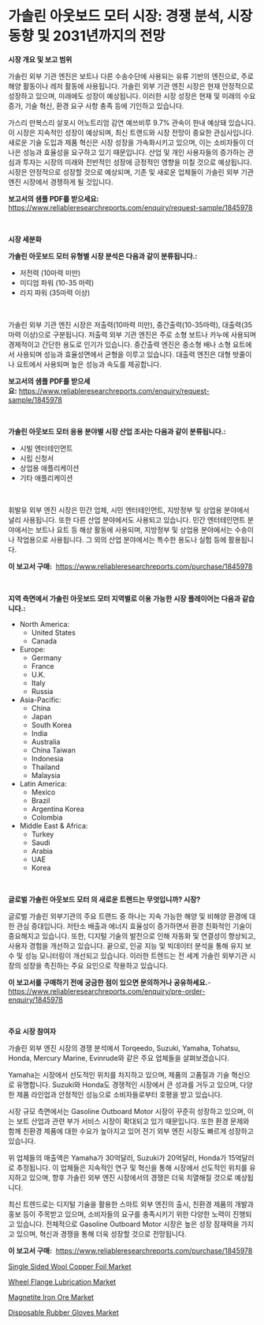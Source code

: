 <p><h1>가솔린 아웃보드 모터 시장: 경쟁 분석, 시장 동향 및 2031년까지의 전망</h1></p><p><strong>시장 개요 및 보고 범위</strong></p>
<p><p>가솔린 외부 기관 엔진은 보트나 다른 수송수단에 사용되는 유류 기반의 엔진으로, 주로 해양 활동이나 레저 활동에 사용됩니다. 가솔린 외부 기관 엔진 시장은 현재 안정적으로 성장하고 있으며, 미래에도 성장이 예상됩니다. 이러한 시장 성장은 현재 및 미래의 수요 증가, 기술 혁신, 환경 요구 사항 충족 등에 기인하고 있습니다.</p><p>가스리 만복스리 살포시 어노트리엄 감연 예쓰비루 9.7% 관속이 한내 예상돼 있습니다. 이 시장은 지속적인 성장이 예상되며, 최신 트랜드와 시장 전망이 중요한 관심사입니다. 새로운 기술 도입과 제품 혁신은 시장 성장을 가속화시키고 있으며, 이는 소비자들이 더 나은 성능과 효율성을 요구하고 있기 때문입니다. 산업 및 개인 사용자들의 증가하는 관심과 투자는 시장의 미래와 전반적인 성장에 긍정적인 영향을 미칠 것으로 예상됩니다. 시장은 안정적으로 성장할 것으로 예상되며, 기존 및 새로운 업체들이 가솔린 외부 기관 엔진 시장에서 경쟁하게 될 것입니다.</p></p>
<p><strong>보고서의 샘플 PDF를 받으세요:</strong> <a href="https://www.reliableresearchreports.com/enquiry/request-sample/1845978">https://www.reliableresearchreports.com/enquiry/request-sample/1845978</a></p>
<p>&nbsp;</p>
<p><strong>시장 세분화</strong></p>
<p><strong>가솔린 아웃보드 모터 유형별 시장 분석은 다음과 같이 분류됩니다.:</strong></p>
<p><ul><li>저전력 (10마력 미만)</li><li>미디엄 파워 (10-35 마력)</li><li>라지 파워 (35마력 이상)</li></ul></p>
<p>&nbsp;</p>
<p><p>가솔린 외부 기관 엔진 시장은 저출력(10마력 미만), 중간출력(10-35마력), 대출력(35마력 이상)으로 구분됩니다. 저출력 외부 기관 엔진은 주로 소형 보트나 카누에 사용되며 경제적이고 간단한 용도로 인기가 있습니다. 중간출력 엔진은 중소형 배나 소형 요트에서 사용되며 성능과 효율성면에서 균형을 이루고 있습니다. 대출력 엔진은 대형 밧줄이나 요트에서 사용되며 높은 성능과 속도를 제공합니다.</p></p>
<p><strong>보고서의 샘플 PDF를 받으세요:</strong>&nbsp;<a href="https://www.reliableresearchreports.com/enquiry/request-sample/1845978">https://www.reliableresearchreports.com/enquiry/request-sample/1845978</a></p>
<p>&nbsp;</p>
<p><strong> 가솔린 아웃보드 모터 응용 분야별 시장 산업 조사는 다음과 같이 분류됩니다.:</strong></p>
<p><ul><li>시빌 엔터테인먼트</li><li>시립 신청서</li><li>상업용 애플리케이션</li><li>기타 애플리케이션</li></ul></p>
<p>&nbsp;</p>
<p><p>휘발유 외부 엔진 시장은 민간 업체, 시민 엔터테인먼트, 지방정부 및 상업용 분야에서 널리 사용됩니다. 또한 다른 산업 분야에서도 사용되고 있습니다. 민간 엔터테인먼트 분야에서는 보트나 요트 등 해상 활동에 사용되며, 지방정부 및 상업용 분야에서는 수송이나 작업용으로 사용됩니다. 그 외의 산업 분야에서는 특수한 용도나 실험 등에 활용됩니다.</p></p>
<p><strong>이 보고서 구매:</strong>&nbsp; <a href="https://www.reliableresearchreports.com/purchase/1845978">https://www.reliableresearchreports.com/purchase/1845978</a></p>
<p>&nbsp;</p>
<p><strong>지역 측면에서 가솔린 아웃보드 모터 지역별로 이용 가능한 시장 플레이어는 다음과 같습니다.:</strong></p>
<p><ul>
    <li>
        North America:
        <ul>
            <li>United States</li>
            <li>Canada</li>
        </ul>
    </li>
    <li>
        Europe:
        <ul>
            <li>Germany</li>
            <li>France</li>
            <li>U.K.</li>
            <li>Italy</li>
            <li>Russia</li>
        </ul>
    </li>
    <li>
        Asia-Pacific:
        <ul>
            <li>China</li>
            <li>Japan</li>
            <li>South Korea</li>
            <li>India</li>
            <li>Australia</li>
            <li>China Taiwan</li>
            <li>Indonesia</li>
            <li>Thailand</li>
            <li>Malaysia</li>
        </ul>
    </li>
    <li>
        Latin America:
        <ul>
            <li>Mexico</li>
            <li>Brazil</li>
            <li>Argentina Korea</li>
            <li>Colombia</li>
        </ul>
    </li>
    <li>
        Middle East & Africa:
        <ul>
            <li>Turkey</li>
            <li>Saudi</li>
            <li>Arabia</li>
            <li>UAE</li>
            <li>Korea</li>
        </ul>
    </li>
    </ul></p>
<p>&nbsp;</p>
<p><strong>글로벌 가솔린 아웃보드 모터 의 새로운 트렌드는 무엇입니까? 시장?</strong></p>
<p><p>글로벌 가솔린 외부기관의 주요 트랜드 중 하나는 지속 가능한 해양 및 비해양 환경에 대한 관심 증대입니다. 저탄소 배출과 에너지 효율성이 증가하면서 환경 친화적인 기술이 중요해지고 있습니다. 또한, 디지털 기술의 발전으로 인해 자동화 및 연결성이 향상되고, 사용자 경험을 개선하고 있습니다. 끝으로, 인공 지능 및 빅데이터 분석을 통해 유지 보수 및 성능 모니터링이 개선되고 있습니다. 이러한 트렌드는 전 세계 가솔린 외부기관 시장의 성장을 촉진하는 주요 요인으로 작용하고 있습니다.</p></p>
<p><strong>이 보고서를 구매하기 전에 궁금한 점이 있으면 문의하거나 공유하세요.</strong>- <a href="https://www.reliableresearchreports.com/enquiry/pre-order-enquiry/1845978">https://www.reliableresearchreports.com/enquiry/pre-order-enquiry/1845978</a></p>
<p>&nbsp;</p>
<p><strong>주요 시장 참여자</strong></p>
<p><p>가솔린 외부 엔진 시장의 경쟁 분석에서 Torqeedo, Suzuki, Yamaha, Tohatsu, Honda, Mercury Marine, Evinrude와 같은 주요 업체들을 살펴보겠습니다. </p><p>Yamaha는 시장에서 선도적인 위치를 차지하고 있으며, 제품의 고품질과 기술 혁신으로 유명합니다. Suzuki와 Honda도 경쟁적인 시장에서 큰 성과를 거두고 있으며, 다양한 제품 라인업과 안정적인 성능으로 소비자들로부터 호평을 받고 있습니다.</p><p>시장 규모 측면에서는 Gasoline Outboard Motor 시장이 꾸준히 성장하고 있으며, 이는 보트 산업과 관련 부가 서비스 시장이 확대되고 있기 때문입니다. 또한 환경 문제와 함께 친환경 제품에 대한 수요가 높아지고 있어 전기 외부 엔진 시장도 빠르게 성장하고 있습니다.</p><p>위 업체들의 매출액은 Yamaha가 30억달러, Suzuki가 20억달러, Honda가 15억달러로 추정됩니다. 이 업체들은 지속적인 연구 및 혁신을 통해 시장에서 선도적인 위치를 유지하고 있으며, 향후 가솔린 외부 엔진 시장에서의 경쟁은 더욱 치열해질 것으로 예상됩니다.</p><p>최신 트렌드로는 디지털 기술을 활용한 스마트 외부 엔진의 출시, 친환경 제품의 개발과 홍보 등이 주목받고 있으며, 소비자들의 요구를 충족시키기 위한 다양한 노력이 진행되고 있습니다. 전체적으로 Gasoline Outboard Motor 시장은 높은 성장 잠재력을 가지고 있으며, 혁신과 경쟁을 통해 더욱 성장할 것으로 전망됩니다.</p></p>
<p><strong>이 보고서 구매:</strong>&nbsp;&nbsp;<a href="https://www.reliableresearchreports.com/purchase/1845978">https://www.reliableresearchreports.com/purchase/1845978</a></p>
<p><p><a href="https://three-jumbo-f6d.notion.site/Single-Sided-Wool-Copper-Foil-Market-Provides-a-Comprehensive-Analysis-Including-a-Macro-Overview-of-0fdf2040b6084eabb7460a42a1b66178">Single Sided Wool Copper Foil Market</a></p><p><a href="https://view.publitas.com/reportprime-1/wheel-flange-lubrication-market-provides-a-comprehensive-analysis-including-a-macro-overview-of-the-market-as-well-as-micro-details-such-as-market-size-and-competitive-landscape/">Wheel Flange Lubrication Market</a></p><p><a href="https://github.com/timeliteaut/Market-Research-Report-List-1/blob/main/magnetite-iron-ore-market.md">Magnetite Iron Ore Market</a></p><p><a href="https://github.com/bobicer/Market-Research-Report-List-2/blob/main/disposable-rubber-gloves-market.md">Disposable Rubber Gloves Market</a></p></p>
